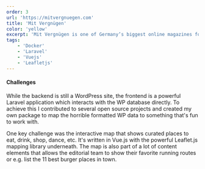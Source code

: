 ```yaml
---
order: 3
url: 'https://mitvergnuegen.com'
title: 'Mit Vergnügen'
color: 'yellow'
excerpt: 'Mit Vergnügen is one of Germany’s biggest online magazines for local culture, available in Berlin, Hamburg, Munich and Cologne. From 2012 to 2018 I helped them transform a simple WordPress blog to a powerful editorial platform'
tags:
    - 'Docker'
    - 'Laravel'
    - 'Vuejs'
    - 'Leafletjs'
---
```


#### Challenges

While the backend is still a WordPress site, the frontend is a powerful Laravel application which interacts with the WP database directly. To achieve this I contributed to several open source projects and created my own package to map the horrible formatted WP data to something that's fun to work with. 

One key challenge was the interactive map that shows curated places to eat, drink, shop, dance, etc. It's written in Vue.js with the powerful Leaflet.js mapping library underneath. The map is also part of a lot of content elements that allows the editorial team to show their favorite running routes or e.g. list the 11 best burger places in town.
